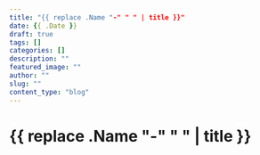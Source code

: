```yaml
---
title: "{{ replace .Name "-" " " | title }}"
date: {{ .Date }}
draft: true
tags: []
categories: []
description: ""
featured_image: ""
author: ""
slug: ""
content_type: "blog"
---
```


# {{ replace .Name "-" " " | title }}

<!-- Your blog post content here -->

